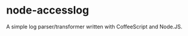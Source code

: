 node-accesslog
==============

A simple log parser/transformer written with CoffeeScript and Node.JS.